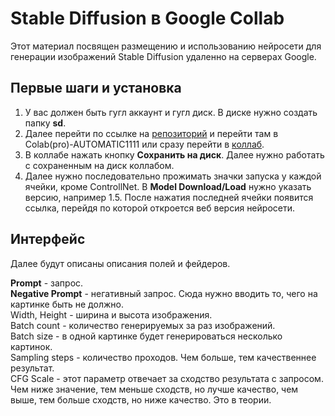 # Stable Diffusion в Google Collab

Этот материал посвящен размещению и использованию нейросети для генерации изображений Stable Diffusion удаленно на серверах Google.

## Первые шаги и установка

1. У вас должен быть гугл аккаунт и гугл диск. В диске нужно создать папку **sd**.
2. Далее перейти по ссылке на [репозиторий](https://github.com/TheLastBen/fast-stable-diffusion) и перейти там в Colab(pro)-AUTOMATIC1111 или сразу перейти в [коллаб](https://colab.research.google.com/github/TheLastBen/fast-stable-diffusion/blob/main/fast_stable_diffusion_AUTOMATIC1111.ipynb).
3. В коллабе нажать кнопку **Сохранить на диск**. Далее нужно работать с сохраненным на диск коллабом.
4. Далее нужно последовательно прожимать значки запуска у каждой ячейки, кроме ControllNet. В **Model Download/Load** нужно указать версию, например 1.5. После нажатия последней ячейки появится ссылка, перейдя по которой откроется веб версия нейросети.

## Интерфейс

Далее будут описаны описания полей и фейдеров.

**Prompt** - запрос.  
**Negative Prompt** - негативный запрос. Сюда нужно вводить то, чего на картинке быть не должно.  
Width, Height - ширина и высота изображения.  
Batch count - количество генерируемых за раз изображений.  
Batch size - в одной картинке будет генерироваться несколько картинок.  
Sampling steps - количество проходов. Чем больше, тем качественнее результат.  
CFG Scale - этот параметр отвечает за сходство результата с запросом. Чем ниже значение, тем меньше сходств, но лучше качество, чем выше, тем больше сходств, но ниже качество. Это в теории.